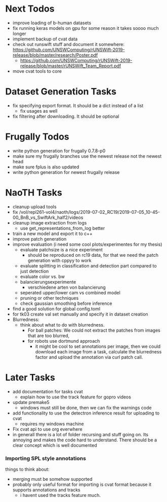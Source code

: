 # Next Todos
- improve loading of b-human datasets
- fix running keras models on gpu for some reason it takes soooo much longer
- implement backup of cvat data
- check out runswift stuff and document it somewhere: https://github.com/UNSWComputing/rUNSWift-2019-release/blob/master/research/Poster.pdf
  - https://github.com/UNSWComputing/rUNSWift-2019-release/blob/master/rUNSWift_Team_Report.pdf
- move cvat tools to core

# Dataset Generation Tasks
- fix specifying export format. It should be a dict instead of a list
  - fix usages as well
- fix filtering after downloading. It should be optional

# Frugally Todos
- write python generation for frugally 0.7.8-p0
- make sure my frugally branches use the newest release not the newest head
- make sure fplus is also updated
- write python generation for newest frugally release

# NaoTH Tasks
- cleanup upload tools
- fix /vol/repl261-vol4/naoth/logs/2019-07-02_RC19/2019-07-05_10-45-00_BnB_vs_SwiftArk_half2/videos
- cleanup image extraction from logs
  - use get_representations_from_log better
- train a new model and export it to c++
- improve patch generation
- improve evaluation (i need some cool plots/experimentes for my thesis)
  - evaluate patchsize is a nice experiment
    - should be reproduced on rc19 data, for that we need the patch generation with cppyy to work
  - evaluate splitting in classification and detection part compared to just detection
  - evaluate color vs. bw
  - balancierungsexperimente
    - verschiedene arten von balancierung
  - seperated upper/lower cam vs combined model
  - pruning or other techniques
  - check gaussian smoothing before inference
- find a good solution for global config.toml
- for tk03 create val set manually and specify it in dataset creation
- Blurredness:
  - think about what to do with blurredness. 
    - For ball patches: We could not extract the patches from images that are too blurred, 
    - for robots use dortmund approach
      - it might be cool to set annotations per image, then we could download each image from a task, calculate the blurredness factor and upload the annotation via curl patch call.

# Later Tasks
- add documentation for tasks cvat
  - explain how to use the track feature for gopro videos
- update premake5
  - windows must still be done, then we can fix the warnings code
- add functionality to use the detectron inference result for uploading to cvat
  - requires my windows machine
- Fix cvat api to use org everwhere
- in generall there is a lot of folder recursing and stuff going on. Its annoying and makes the code hard to understand. There should be a clear concept which is well documented

### Importing SPL style annotations
things to think about:
- merging must be somehow supported
- probably only useful format for importing is cvat format because it supports annotations and tracks
  - i havent used the tracks feature much. 